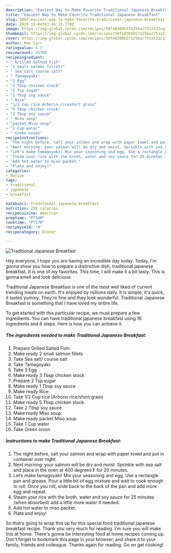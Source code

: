 ```yaml
---
description: "Easiest Way to Make Favorite Traditional Japanese Breakfast"
title: "Easiest Way to Make Favorite Traditional Japanese Breakfast"
slug: 2897-easiest-way-to-make-favorite-traditional-japanese-breakfast
date: 2020-12-04T03:46:13.778Z
image: https://img-global.cpcdn.com/recipes/50fe0360b57a25ba/751x532cq70/traditional-japanese-breakfast-recipe-main-photo.jpg
thumbnail: https://img-global.cpcdn.com/recipes/50fe0360b57a25ba/751x532cq70/traditional-japanese-breakfast-recipe-main-photo.jpg
cover: https://img-global.cpcdn.com/recipes/50fe0360b57a25ba/751x532cq70/traditional-japanese-breakfast-recipe-main-photo.jpg
author: Mae Carr
ratingvalue: 4.7
reviewcount: 35708
recipeingredient:
- " Grilled Salted Fish"
- "2 small salmon fillets"
- " Sea salt course salt"
- " Tamagoyaki"
- "3 Egg"
- "3 Tbsp chicken stock"
- "2 Tsp sugar"
- "1 Tbsp soy sauce"
- " Rice"
- "1/2 Cup rice Arborio riceshort grain"
- "5 Tbsp chicken stock"
- "2 Tbsp soy sauce"
- " Miso soup"
- "packet Miso soup"
- "1 Cup water"
- " Green onion"
recipeinstructions:
- "The night before, salt your salmon and wrap with paper towel and put in container over night."
- "Next morning: your salmon will be dry and moist. Sprinkle with sea salt and place in the oven at 400 degrees F for 20 minutes."
- "Let’s make tamagoyaki! Mix your seasoning and egg. Use a rectangle pan and grease. Pour a little bit of egg mixture and wait to cook enough to roll. Once you roll, slide back to the back of the pan and add more egg and repeat."
- "Steam your rice with the broth, water and soy sauce for 25 minutes (when absorbed) add a little more water if needed."
- "Add hot water to miso packet."
- "Plate and enjoy!"
categories:
- Recipe
tags:
- traditional
- japanese
- breakfast

katakunci: traditional japanese breakfast 
nutrition: 256 calories
recipecuisine: American
preptime: "PT34M"
cooktime: "PT57M"
recipeyield: "4"
recipecategory: Dinner

---
```



![Traditional Japanese Breakfast](https://img-global.cpcdn.com/recipes/50fe0360b57a25ba/751x532cq70/traditional-japanese-breakfast-recipe-main-photo.jpg)

Hey everyone, I hope you are having an incredible day today. Today, I'm gonna show you how to prepare a distinctive dish, traditional japanese breakfast. It is one of my favorites. This time, I will make it a bit tasty. This is gonna smell and look delicious.



Traditional Japanese Breakfast is one of the most well liked of current trending meals on earth. It's enjoyed by millions daily. It is simple, it's quick, it tastes yummy. They're fine and they look wonderful. Traditional Japanese Breakfast is something that I have loved my entire life.


To get started with this particular recipe, we must prepare a few ingredients. You can have traditional japanese breakfast using 16 ingredients and 6 steps. Here is how you can achieve it.

<!--inarticleads1-->

##### The ingredients needed to make Traditional Japanese Breakfast:

1. Prepare  Grilled Salted Fish:
1. Make ready 2 small salmon fillets
1. Take  Sea salt/ course salt
1. Take  Tamagoyaki:
1. Take 3 Egg
1. Make ready 3 Tbsp chicken stock
1. Prepare 2 Tsp sugar
1. Make ready 1 Tbsp soy sauce
1. Make ready  Rice:
1. Take 1/2 Cup rice (Arborio rice/short grain)
1. Make ready 5 Tbsp chicken stock
1. Take 2 Tbsp soy sauce
1. Make ready  Miso soup:
1. Make ready packet Miso soup
1. Take 1 Cup water
1. Take  Green onion




<!--inarticleads2-->

##### Instructions to make Traditional Japanese Breakfast:

1. The night before, salt your salmon and wrap with paper towel and put in container over night.
1. Next morning: your salmon will be dry and moist. Sprinkle with sea salt and place in the oven at 400 degrees F for 20 minutes.
1. Let’s make tamagoyaki! Mix your seasoning and egg. Use a rectangle pan and grease. Pour a little bit of egg mixture and wait to cook enough to roll. Once you roll, slide back to the back of the pan and add more egg and repeat.
1. Steam your rice with the broth, water and soy sauce for 25 minutes (when absorbed) add a little more water if needed.
1. Add hot water to miso packet.
1. Plate and enjoy!




So that's going to wrap this up for this special food traditional japanese breakfast recipe. Thank you very much for reading. I'm sure you will make this at home. There's gonna be interesting food at home recipes coming up. Don't forget to bookmark this page in your browser, and share it to your family, friends and colleague. Thanks again for reading. Go on get cooking!
